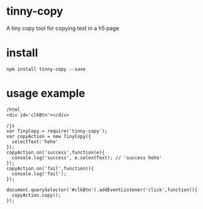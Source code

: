 # tinny-copy
A tiny copy tool for copying text in a h5 page

# install 
```
npm install tinny-copy --save
```
# usage example
```
/html
<div id='clkBtn'></div>

/js
var TinyCopy = require('tinny-copy');
var copyAction = new TinyCopy({
  selectText:'hehe'
});
copyAction.on('success',function(e){
  console.log('success', e.selextText); // 'success hehe'
});
copyAction.on('fail',function(){
  console.log('fail');
});

document.querySelector('#clkBtn').addEventListener('click',function(){
  copyAction.copy();
});
```

